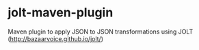 # jolt-maven-plugin
Maven plugin to apply JSON to JSON transformations using JOLT (http://bazaarvoice.github.io/jolt/)
